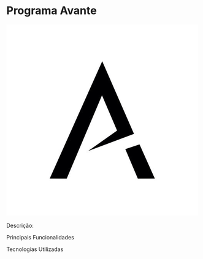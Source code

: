# Programa Avante #

<img title="logo" alt="Alt text" src="/midias/logo.jpeg">

<p>Descrição:<p>
  
<p>Principais Funcionalidades<p>  

<p>Tecnologias Utilizadas<p>

 
